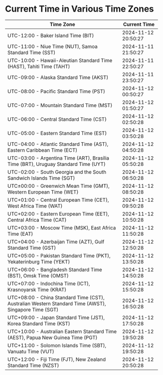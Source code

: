 # Current Time in Various Time Zones

| Time Zone | Current Time |
|-----------|--------------|
| UTC-12:00 - Baker Island Time (BIT) | 2024-11-12 20:50:27 |
| UTC-11:00 - Niue Time (NUT), Samoa Standard Time (SST) | 2024-11-11 21:50:27 |
| UTC-10:00 - Hawaii-Aleutian Standard Time (HAST), Tahiti Time (TAHT) | 2024-11-11 22:50:27 |
| UTC-09:00 - Alaska Standard Time (AKST) | 2024-11-11 23:50:27 |
| UTC-08:00 - Pacific Standard Time (PST) | 2024-11-12 00:50:27 |
| UTC-07:00 - Mountain Standard Time (MST) | 2024-11-12 01:50:27 |
| UTC-06:00 - Central Standard Time (CST) | 2024-11-12 02:50:28 |
| UTC-05:00 - Eastern Standard Time (EST) | 2024-11-12 03:50:28 |
| UTC-04:00 - Atlantic Standard Time (AST), Eastern Caribbean Time (ECT) | 2024-11-12 04:50:28 |
| UTC-03:00 - Argentina Time (ART), Brasília Time (BRT), Uruguay Standard Time (UYT) | 2024-11-12 05:50:28 |
| UTC-02:00 - South Georgia and the South Sandwich Islands Time (SGT) | 2024-11-12 06:50:28 |
| UTC±00:00 - Greenwich Mean Time (GMT), Western European Time (WET) | 2024-11-12 08:50:28 |
| UTC+01:00 - Central European Time (CET), West Africa Time (WAT) | 2024-11-12 09:50:28 |
| UTC+02:00 - Eastern European Time (EET), Central Africa Time (CAT) | 2024-11-12 10:50:28 |
| UTC+03:00 - Moscow Time (MSK), East Africa Time (EAT) | 2024-11-12 11:50:28 |
| UTC+04:00 - Azerbaijan Time (AZT), Gulf Standard Time (GST) | 2024-11-12 12:50:28 |
| UTC+05:00 - Pakistan Standard Time (PKT), Yekaterinburg Time (YEKT) | 2024-11-12 13:50:28 |
| UTC+06:00 - Bangladesh Standard Time (BST), Omsk Time (OMST) | 2024-11-12 14:50:28 |
| UTC+07:00 - Indochina Time (ICT), Krasnoyarsk Time (KRAT) | 2024-11-12 15:50:28 |
| UTC+08:00 - China Standard Time (CST), Australian Western Standard Time (AWST), Singapore Time (SGT) | 2024-11-12 16:50:28 |
| UTC+09:00 - Japan Standard Time (JST), Korea Standard Time (KST) | 2024-11-12 17:50:28 |
| UTC+10:00 - Australian Eastern Standard Time (AEST), Papua New Guinea Time (PGT) | 2024-11-12 19:50:28 |
| UTC+11:00 - Solomon Islands Time (SBT), Vanuatu Time (VUT) | 2024-11-12 19:50:28 |
| UTC+12:00 - Fiji Time (FJT), New Zealand Standard Time (NZST) | 2024-11-12 20:50:28 |

